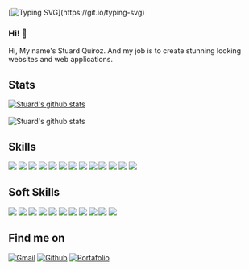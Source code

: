 [![Typing SVG](https://readme-typing-svg.herokuapp.com?size=40&color=4233F7&center=true&vCenter=true&width=600&height=50&lines=Hello%2C+I'm+Stuard.;Nice+to+meet+you!)](https://git.io/typing-svg)
### Hi! 👋
Hi, My name's Stuard Quiroz. And my job is to create stunning looking websites and web applications.
## Stats 
[![Stuard's github stats](https://github-readme-stats.vercel.app/api?username=Stuuard96&count_private=true&show_icons=true&bg_color=22272E&text_color=FFFFFF&title_color=e520ff&hide_border=true)](https://github.com/Stuuard96/)
<br/><br/>
![Stuard's github stats](https://github-readme-stats.vercel.app/api/top-langs/?username=Stuuard96&bg_color=22272E&text_color=FFFFFF&title_color=e520ff&show_icons=true&hide_border=true)
## Skills 
[![](https://img.shields.io/badge/HTML5-E34F26?style=for-the-badge&logo=html5&logoColor=22272E&labelColor=f0f0f0)](https://developer.mozilla.org/es/docs/Glossary/HTML5/)
[![](https://img.shields.io/badge/CSS3-1572B6?style=for-the-badge&logo=css3&logoColor=22272E&labelColor=f0f0f0)](https://developer.mozilla.org/es/docs/Web/CSS/)
[![](https://img.shields.io/badge/SASS-CF6B9E?style=for-the-badge&logo=sass&logoColor=22272E&labelColor=f0f0f0)](https://sass-lang.com/)
[![](https://img.shields.io/badge/Bootstrap-563D7C?style=for-the-badge&logo=bootstrap&logoColor=22272E&labelColor=f0f0f0)](https://getbootstrap.com/)
[![](https://img.shields.io/badge/jQuery-0769AD?style=for-the-badge&logo=jquery&logoColor=22272E&labelColor=f0f0f0)](https://jquery.com/)
![](https://img.shields.io/badge/JavaScript-EFD948?style=for-the-badge&logo=javascript&logoColor=22272E&labelColor=f0f0f0)
[![](https://img.shields.io/badge/Angular-DD0031?style=for-the-badge&logo=angular&logoColor=22272E&labelColor=f0f0f0)](https://angular.io/)
[![](https://img.shields.io/badge/Firebase-F5A741?style=for-the-badge&logo=firebase&logoColor=22272E&labelColor=f0f0f0)](https://firebase.google.com/)
[![](https://img.shields.io/badge/MySQL-005C84?style=for-the-badge&logo=mysql&logoColor=22272E&labelColor=f0f0f0)](https://www.mysql.com/)
[![](https://img.shields.io/badge/Microsoft_SQL_Server-CC29271?style=for-the-badge&logo=microsoft-sql-server&logoColor=22272E&labelColor=f0f0f0)](https://www.microsoft.com/es-es/sql-server/sql-server-2019/)
[![](https://img.shields.io/badge/GIT-E44C30?style=for-the-badge&logo=git&logoColor=22272E&labelColor=f0f0f0)](https://git-scm.com/)
[![](https://img.shields.io/badge/GitHub-100000?style=for-the-badge&logo=github&logoColor=22272E&labelColor=f0f0f0)](https://github.com/)
[![](https://img.shields.io/badge/Azure_DevOps-0078D7?style=for-the-badge&logo=azure-devops&logoColor=22272E&labelColor=f0f0f0)](https://azure.microsoft.com/es-es/services/devops/)

## Soft Skills 
![](https://img.shields.io/badge/Decision%20making-2D333B?style=for-the-badge)
![](https://img.shields.io/badge/Problem%20solving-2D333B?style=for-the-badge)
![](https://img.shields.io/badge/Teamwork-2D333B?style=for-the-badge)
![](https://img.shields.io/badge/Communication%20skills-2D333B?style=for-the-badge)
![](https://img.shields.io/badge/commitment-2D333B?style=for-the-badge)
![](https://img.shields.io/badge/leadership-2D333B?style=for-the-badge)
![](https://img.shields.io/badge/stress%20resistance-2D333B?style=for-the-badge)
![](https://img.shields.io/badge/Emotional%20intelligence-2D333B?style=for-the-badge)
![](https://img.shields.io/badge/creativity-2D333B?style=for-the-badge)
![](https://img.shields.io/badge/Time%20management%20and%20organization-2D333B?style=for-the-badge)
![](https://img.shields.io/badge/People%20skills%20and%20management-2D333B?style=for-the-badge)

## Find me on
[![Gmail](https://img.shields.io/badge/Gmail-stuardqc@gmail.com-ED3833?style=for-the-badge&logo=gmail&logoColor=ED3833&labelColor=f0f0f0)](https://mail.google.com/mail/u/1/#inbox)
[![Github](https://img.shields.io/badge/Github-@Stuuard96-E520FF?style=for-the-badge&logo=github&logoColor=black&labelColor=f0f0f0)](https://github.com/Stuuard96/)
[![Portafolio](https://img.shields.io/badge/Portafolio-Stuard_Quiroz-3B5998?style=for-the-badge&logo=adafruit&logoColor=blue&labelColor=f0f0f0)](https://stuuard96.github.io/MyPortafolio/)

